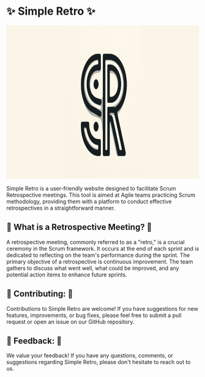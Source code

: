 # ✨ Simple Retro ✨

<center>
<img src="./logo-wide.png" height="400">
</center>

Simple Retro is a user-friendly website designed to facilitate Scrum Retrospective meetings. This tool is aimed at Agile teams practicing Scrum methodology, providing them with a platform to conduct effective retrospectives in a straightforward manner.

## 🔄 What is a Retrospective Meeting? 🔄

A retrospective meeting, commonly referred to as a "retro," is a crucial ceremony in the Scrum framework. It occurs at the end of each sprint and is dedicated to reflecting on the team's performance during the sprint. The primary objective of a retrospective is continuous improvement. The team gathers to discuss what went well, what could be improved, and any potential action items to enhance future sprints.

## 🤝 Contributing: 🤝

Contributions to Simple Retro are welcome! If you have suggestions for new features, improvements, or bug fixes, please feel free to submit a pull request or open an issue on our GitHub repository.

## 📣 Feedback: 📣

We value your feedback! If you have any questions, comments, or suggestions regarding Simple Retro, please don't hesitate to reach out to us.